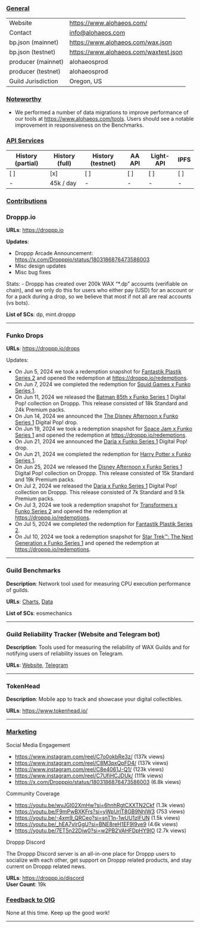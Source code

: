 ### <ins>General</ins>

|  |  |
| --- | --- |
| Website | https://www.alohaeos.com/ |
| Contact | info@alohaeos.com |
| bp.json (mainnet) | https://www.alohaeos.com/wax.json |
| bp.json (testnet) | https://www.alohaeos.com/waxtest.json |
| producer (mainnet) | alohaeosprod |
| producer (testnet) | alohaeosprod |
| Guild Jurisdiction | Oregon, US |

### <ins>Noteworthy</ins>
- We performed a number of data migrations to improve performance of our tools at https://www.alohaeos.com/tools. Users should see a notable improvement in responsiveness on the Benchmarks.  

### <ins>API Services</ins>

| History (partial) | History (full) | History (testnet) | AA API | Light-API  | IPFS |
|--------|--------|--------|--------|--------|--------|
| [ ] | [x] | [ ] | [ ] | [ ] | [ ] |  [ ] |
| - | 45k / day | - | - | - |  - |


### <ins>Contributions</ins>

### Droppp.io

**URLs**: https://droppp.io

**Updates**: 

- Droppp Arcade Announcement: https://x.com/Dropppio/status/1803186876473586003
- Misc design updates
- Misc bug fixes

Stats: - Droppp has created over 200k WAX “*.dp” accounts (verifiable on chain), and we only do this for users who either pay (USD) for an account or for a pack during a drop, so we believe that most if not all are real accounts (vs bots).

**List of SCs**: dp, mint.droppp

-------------------------------------------------------------------------------------------

### Funko Drops

**URLs**: https://droppp.io/drops

Updates:

- On Jun 5, 2024 we took a redemption snapshot for [Fantastik Plastik Series 2](https://droppp.io/drop/171/fantastik-plastik-series-2/) and opened the redemption at https://droppp.io/redemptions.   
- On Jun 7, 2024 we completed the redemption for [Squid Games x Funko Series 1](https://droppp.io/drop/165/squid-game-series-1/).   
- On Jun 11, 2024 we released the [Batman 85th x Funko Series 1](https://droppp.io/drop/201/batman-85th-series-1/) Digital Pop! collection on Droppp. This release consisted of 18k Standard and 24k Premium packs.   
- On Jun 14, 2024 we announced the [The Disney Afternoon x Funko Series 1](https://droppp.io/drop/204/the-disney-afternoon-series-1/) Digital Pop! drop.
- On Jun 19, 2024 we took a redemption snapshot for [Space Jam x Funko Series 1](https://droppp.io/drop/174/space-jam-series-1/) and opened the redemption at https://droppp.io/redemptions.   
- On Jun 21, 2024 we announced the [Daria x Funko Series 1](https://droppp.io/drop/207/daria-series-1/) Digital Pop! drop.
- On Jun 21, 2024 we completed the redemption for [Harry Potter x Funko Series 1](https://droppp.io/drop/168/harry-potter-series-1/).   
- On Jun 25, 2024 we released the [Disney Afternoon x Funko Series 1](https://droppp.io/drop/204/the-disney-afternoon-series-1/) Digital Pop! collection on Droppp. This release consisted of 15k Standard and 19k Premium packs.      
- On Jul 2, 2024 we released the [Daria x Funko Series 1](https://droppp.io/drop/207/daria-series-1/) Digital Pop! collection on Droppp. This release consisted of 7k Standard and 9.5k Premium packs.
- On Jul 3, 2024 we took a redemption snapshot for [Transformers x Funko Series 2](https://droppp.io/drop/177/transformers-series-2/) and opened the redemption at https://droppp.io/redemptions.   
- On Jul 5, 2024 we completed the redemption for [Fantastik Plastik Series 2](https://droppp.io/drop/171/fantastik-plastik-series-2/).   
- On Jul 10, 2024 we took a redemption snapshot for [Star Trek™: The Next Generation x Funko Series 1](https://droppp.io/drop/180/star-trek-the-next-generation-series-1/) and opened the redemption at https://droppp.io/redemptions.   

-------------------------------------------------------------------------------------------

### Guild Benchmarks

**Description**: Network tool used for measuring CPU execution performance of guilds.   

**URLs**: [Charts](https://www.alohaeos.com/tools/benchmarks#networkId=11&timeframeId=4), [Data](https://wax.bloks.io/account/eosmechanics)

**List of SCs**: eosmechanics

---

### Guild Reliability Tracker (Website and Telegram bot)

**Description**: Tools used for measuring the reliability of WAX Guilds and for notifying users of reliability issues on Telegram.   

**URLs**: [Website](https://www.alohaeos.com/tools/reliability#networkId=11&timeframeId=10&sort=rank&sortDir=asc), [Telegram](https://t.me/WAX_Mainnet_Aloha_Tracker)


---

### TokenHead

**Description**: Mobile app to track and showcase your digital collectibles.   

**URLs**: https://www.tokenhead.io/

---

### <ins>Marketing</ins>

Social Media Engagement

- https://www.instagram.com/reel/C7o0okbRe3z/ (137k views)
- https://www.instagram.com/reel/C8M3pxQpFD4/ (137k views)
- https://www.instagram.com/reel/C8e4061J-Q1/ (123k views)
- https://www.instagram.com/reel/C7UfiHCJDUk/ (111k views)
- https://x.com/Dropppio/status/1803186876473586003 (6.8k views)

Community Coverage

- https://youtu.be/wvJGI02XmHw?si=6hnhRgtCXXTN2Ckf (1.3k views)
- https://youtu.be/F9mPwBXKFrs?si=yWpUrlT8GB9NhIW3 (753 views)
- https://youtu.be/-4xm9_QRCeo?si=snT1n-1wUU1zlFUN (1.5k views)
- https://youtu.be/_hEA7vlrGgU?si=BNE8reH1EF9l9ve9 (4.6k views)
- https://youtu.be/7ET5n22Diw0?si=w2PB2VAHFDpHY9IO (2.7k views)

Droppp Discord

The Droppp Discord server is an all-in-one place for Droppp users to socialize with each other, get support on Droppp related products, and stay current on Droppp related news.   

**URLs**: https://droppp.io/discord   
**User Count**: 19k

### <ins>Feedback to OIG</ins>

None at this time. Keep up the good work!

----

